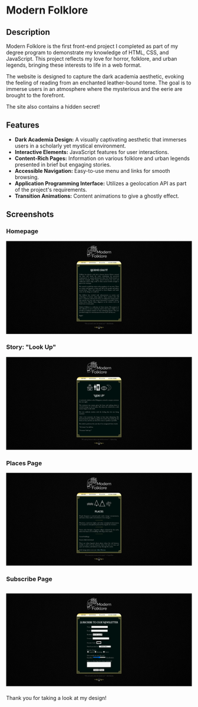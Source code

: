# Modern Folklore

## Description
Modern Folklore is the first front-end project I completed as part of my degree program to demonstrate my knowledge of HTML, CSS, and JavaScript. This project reflects my love for horror, folklore, and urban legends, bringing these interests to life in a web format.

The website is designed to capture the dark academia aesthetic, evoking the feeling of reading from an enchanted leather-bound tome. The goal is to immerse users in an atmosphere where the mysterious and the eerie are brought to the forefront.

The site also contains a hidden secret!

## Features
- **Dark Academia Design:** A visually captivating aesthetic that immerses users in a scholarly yet mystical environment.  
- **Interactive Elements:** JavaScript features for user interactions.  
- **Content-Rich Pages:** Information on various folklore and urban legends presented in brief but engaging stories.   
- **Accessible Navigation:** Easy-to-use menu and links for smooth browsing.  
- **Application Programming Interface:** Utilizes a geolocation API as part of the project's requirements.
- **Transition Animations:** Content animations to give a ghostly effect.

## Screenshots

### Homepage
![Homepage](https://raw.githubusercontent.com/WortheyWebDev/modern-folklore/main/screenshots/modern-folklore-home.png)

### Story: "Look Up"
![Look Up](https://raw.githubusercontent.com/WortheyWebDev/modern-folklore/main/screenshots/modern-folklore-look-up.png)

### Places Page
![Places](https://raw.githubusercontent.com/WortheyWebDev/modern-folklore/main/screenshots/modern-folklore-places.png)

### Subscribe Page
![Subscribe](https://raw.githubusercontent.com/WortheyWebDev/modern-folklore/main/screenshots/modern-folklore-subscribe.png)
---

Thank you for taking a look at my design! 
